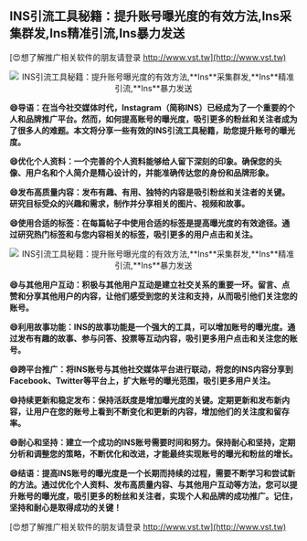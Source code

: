 ## **INS引流工具秘籍：提升账号曝光度的有效方法,**Ins**采集群发,**Ins**精准引流,**Ins**暴力发送**

[😍想了解推广相关软件的朋友请登录 http://www.vst.tw](http://www.vst.tw)

 <center><img src="https://vst.tw/MP4/tuiguang/png/1.png" alt="INS引流工具秘籍：提升账号曝光度的有效方法,**Ins**采集群发,**Ins**精准引流,**Ins**暴力发送"></center>

**😄导语：在当今社交媒体时代，**Ins**tagram（简称INS）已经成为了一个重要的个人和品牌推广平台。然而，如何提高账号的曝光度，吸引更多的粉丝和关注者成为了很多人的难题。本文将分享一些有效的INS引流工具秘籍，助您提升账号的曝光度。**

**😄优化个人资料：一个完善的个人资料能够给人留下深刻的印象。确保您的头像、用户名和个人简介是精心设计的，并能准确传达您的身份和品牌形象。**

**😄发布高质量内容：发布有趣、有用、独特的内容是吸引粉丝和关注者的关键。研究目标受众的兴趣和需求，制作并分享相关的图片、视频和故事。**

**😄使用合适的标签：在每篇帖子中使用合适的标签是提高曝光度的有效途径。通过研究热门标签和与您内容相关的标签，吸引更多的用户点击和关注。**

 <center><img src="https://vst.tw/MP4/tuiguang/png/8.png" alt="INS引流工具秘籍：提升账号曝光度的有效方法,**Ins**采集群发,**Ins**精准引流,**Ins**暴力发送"></center>

**😄与其他用户互动：积极与其他用户互动是建立社交关系的重要一环。留言、点赞和分享其他用户的内容，让他们感受到您的关注和支持，从而吸引他们关注您的账号。**

**😄利用故事功能：INS的故事功能是一个强大的工具，可以增加账号的曝光度。通过发布有趣的故事、参与问答、投票等互动内容，吸引更多用户点击和关注您的账号。**

**😄跨平台推广：将INS账号与其他社交媒体平台进行联动，将您的INS内容分享到Facebook、Twitter等平台上，扩大账号的曝光范围，吸引更多用户关注。**

**😄持续更新和稳定发布：保持活跃度是增加曝光度的关键。定期更新和发布新内容，让用户在您的账号上看到不断变化和更新的内容，增加他们的关注度和留存率。**

**😄耐心和坚持：建立一个成功的INS账号需要时间和努力。保持耐心和坚持，定期分析和调整您的策略，不断优化和改进，才能最终实现账号的曝光和粉丝的增长。**

**😄结语：提高INS账号的曝光度是一个长期而持续的过程，需要不断学习和尝试新的方法。通过优化个人资料、发布高质量内容、与其他用户互动等方法，您可以提升账号的曝光度，吸引更多的粉丝和关注者，实现个人和品牌的成功推广。记住，坚持和耐心是取得成功的关键！**

[😍想了解推广相关软件的朋友请登录 http://www.vst.tw](http://www.vst.tw)



